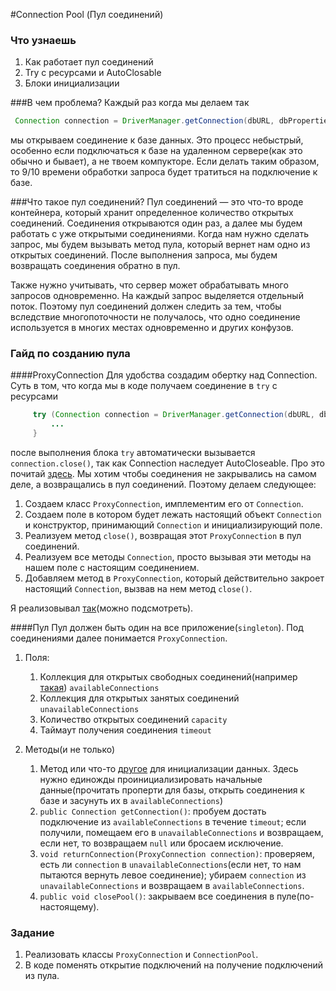 #Connection Pool (Пул соединений)

### Что узнаешь
1. Как работает пул соединений
2. Try с ресурсами и AutoClosable
3. Блоки инициализации

###В чем проблема?
Каждый раз когда мы делаем так

   ```java
    Connection connection = DriverManager.getConnection(dbURL, dbProperties);
   ```

мы открываем соединение к базе данных. Это процесс небыстрый, особенно если подключаться к базе на удаленном 
сервере(как это обычно и бывает), а не твоем компукторе. Если делать таким образом, то 9/10 времени обработки запроса 
будет тратиться на подключение к базе.

###Что такое пул соединений?
Пул соединений — это что-то вроде контейнера, который хранит определенное количество открытых соединений. Соединения 
открываются один раз, а далее мы будем работать с уже открытыми соединениями.
Когда нам нужно сделать запрос, мы будем вызывать метод пула, который вернет нам одно из открытых соединений.
После выполнения запроса, мы будем возвращать соединения обратно в пул. 

Также нужно учитывать, что сервер может обрабатывать много запросов одновременно. На каждый запрос выделяется
отдельный поток. Поэтому пул соединений должен следить за тем, чтобы вследствие многопоточности не получалось, что
одно соединение используется в многих местах одновременно и других конфузов.

### Гайд по созданию пула
####ProxyConnection
Для удобства создадим обертку над Connection. Суть в том, что когда мы в коде получаем соединение в `try` с ресурсами
   ```java
        try (Connection connection = DriverManager.getConnection(dbURL, dbProperties);
            ...
        }
   ```
после выполнения блока `try` автоматически вызывается `connection.close()`, так как Connection наследует AutoCloseable. 
Про это почитай [здесь](https://javanerd.ru/%D0%BE%D1%81%D0%BD%D0%BE%D0%B2%D1%8B-java/try-%D1%81-%D1%80%D0%B5%D1%81%D1%83%D1%80%D1%81%D0%B0%D0%BC%D0%B8/).
Мы хотим чтобы соединения не закрывались на самом деле, а возвращались в пул соединений. Поэтому делаем следующее:
1. Создаем класс `ProxyConnection`, имплементим его от `Connection`.
2. Создаем поле в котором будет лежать настоящий объект `Connection` и конструктор, принимающий `Connection` и инициализирующий поле.
3. Реализуем метод `close()`, возвращая этот `ProxyConnection` в пул соединений.
4. Реализуем все методы `Connection`, просто вызывая эти методы на нашем поле с настоящим соединением.
5. Добавляем метод в `ProxyConnection`, который действительно закроет настоящий `Connection`, вызвав на нем метод `close()`.

Я реализовывал [так](ProxyConnection.java)(можно подсмотреть).

####Пул
Пул должен быть один на все приложение(`singleton`). Под соединениями далее понимается `ProxyConnection`.
1. Поля:
   1. Коллекция для открытых свободных соединений(например [такая](http://java-online.ru/concurrent-queue-block.xhtml)) `availableConnections`
   2. Коллекция для открытых занятых соединений `unavailableConnections`
   3. Количество открытых соединений `capacity`
   4. Таймаут получения соединения `timeout`
   
2. Методы(и не только)
   1. Метод или что-то [другое](https://vertex-academy.com/tutorials/ru/bloki-inicializacii-v-java-chast-1/) для инициализации
      данных. Здесь нужно единожды проинициализировать начальные данные(прочитать проперти для базы, открыть соединения 
      к базе и засунуть их в `availableConnections`)
   2. `public Connection getConnection()`: пробуем достать подключение из `availableConnections` в течение `timeout`;
   если получили, помещаем его в `unavailableConnections` и возвращаем, если нет, то возвращаем `null` или бросаем исключение.
   3. `void returnConnection(ProxyConnection connection)`: проверяем, есть ли `connection` в `unavailableConnections`(если нет,
      то нам пытаются вернуть левое соединение); убираем `connection` из `unavailableConnections` и возвращаем в `availableConnections`.
   4. `public void closePool()`: закрываем все соединения в пуле(по-настоящему).
   
### Задание
1. Реализовать классы `ProxyConnection` и `ConnectionPool`.
2. В коде поменять открытие подключений на получение подключений из пула.